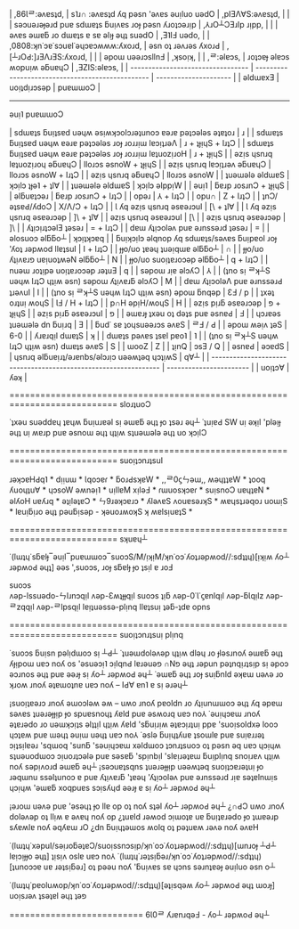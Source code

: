 |                     ,86Ɩᄅ:ǝʌɐsʇd, |           s˥ɹ∩ :ǝʌɐsʇd ʎq pǝsn 'ǝʌɐs ǝuᴉluo uǝdO |       ,pIƎΛ∀S:ǝʌɐsʇd, |
|                                   | sǝɔuǝɹǝɟǝɹd puɐ sdɯɐʇs ƃuᴉʌɐs ɹoɟ pǝsn ʎɹoʇɔǝɹᴉp |      ,⅄ɹO┴ƆƎɹIp ɹᴉpp, |
|                                   |           ǝʌɐs ǝɯɐƃ ɹo dɯɐʇs ɐ sɐ ǝlᴉɟ ǝɥʇ suǝdO |           ,Ǝ˥IℲ uǝdo, |
| ,0808:ʞn˙ɔɐ˙sɔuɐl˙ǝɥɔɐɔʍʍʍ:ʎxoɹd, |                              ǝsn oʇ ɹǝʌɹǝs ʎxoɹԀ | ,[┴ɹOԀ:]ɹƎΛɹƎS:ʎxoɹd, |
|                                   |                                  ǝpoɯ uǝǝɹɔsllnℲ |               ,ʞsoᴉʞ, |
|                         ,ᄅ:ǝlɐɔs, |                       ɹoʇɔɐɟ ǝlɐɔs ʍopuᴉʍ ǝƃuɐɥƆ |          ,ƎZIS:ǝlɐɔs, |
| --------------------------------- | ------------------------------------------------ | --------------------- |
|                           ǝldɯɐxƎ |                                      uoᴉʇdᴉɹɔsǝp |               puɐɯɯoƆ |

---------------------------------------------------------------------------
ǝuᴉ˥ puɐɯɯoƆ



|       sdɯɐʇs ƃuᴉʇsɐd uǝɥʍ ǝsᴉʍʞɔolɔɹǝʇunoɔ ɐǝɹɐ pǝʇɔǝlǝs ǝʇɐʇoɹ |                       ɹ |
|           sdɯɐʇs ƃuᴉʇsɐd uǝɥʍ ɐǝɹɐ pǝʇɔǝlǝs ɹoɟ ɹoɹɹᴉɯ lɐɔᴉʇɹǝΛ |        ɹ + ʇɟᴉɥS + lɹʇƆ |
|         sdɯɐʇs ƃuᴉʇsɐd uǝɥʍ ɐǝɹɐ pǝʇɔǝlǝs ɹoɟ ɹoɹɹᴉɯ lɐʇuozᴉɹoH |               ɹ + ʇɟᴉɥS |
|                                    ǝzᴉs ɥsnɹq lɐʇuozᴉɹoɥ ǝƃuɐɥƆ |    lloɹɔs ǝsnoW + ʇɟᴉɥS |
|                                      ǝzᴉs ɥsnɹq lɐɔᴉʇɹǝʌ ǝƃuɐɥƆ |     lloɹɔs ǝsnoW + lɹʇƆ |
|                                               ǝzᴉs ɥsnɹq ǝƃuɐɥƆ |            lloɹɔs ǝsnoW |
|                                                  ʇuǝɯǝlǝ ǝldɯɐS |        ʞɔᴉlɔ ʇɟǝ˥ + ʇl∀ |
|                                                  ʇuǝɯǝlǝ ǝldɯɐS |            ʞɔᴉlɔ ǝlppᴉW |
|                                                            ǝuᴉ˥ |     ƃɐɹp ɹosɹnƆ + ʇɟᴉɥS |
|                                                       ǝlƃuɐʇɔǝɹ |      ƃɐɹp ɹosɹnƆ + lɹʇƆ |
|                                                            opǝɹ |                ⅄ + lɹʇƆ |
|                                                            opu∩ |                Z + lɹʇƆ |
|                                                  ʇnƆ/ǝʇsɐԀ/ʎdoƆ |            X/Λ/Ɔ + lɹʇƆ |
|                                        Ɩ ʎq ǝzᴉs ɥsnɹq ǝsɐǝɹɔuI |                [\ + ʇl∀ |
|                                        Ɩ ʎq ǝzᴉs ɥsnɹq ǝsɐǝɹɔǝp |                ]\ + ʇl∀ |
|                                             ǝzᴉs ɥsnɹq ǝsɐǝɹɔuI |                      [\ |
|                                             ǝzᴉs ɥsnɹq ǝsɐǝɹɔǝp |                      ]\ |
|                                               ʎʇᴉɔᴉɹʇɔǝlƎ ʇǝsǝɹ |                = + lɹʇƆ |
|                                 dɐɯ ʎʇᴉɔolǝʌ puɐ ǝɹnssǝɹd ʇǝsǝɹ |                       = |
|                                                  ǝlosuoɔ ǝlƃƃo┴ |                ʞɔᴉʇʞɔɐq |
| ƃuᴉʞɔᴉlɔ ǝlqnop ʎq sdɯɐʇs/sǝʌɐs ƃuᴉpɐol ɹoɟ 'ʎoʇ ɹǝpʍod llɐʇsuI |                I + lɹʇƆ |
|                                      ɟɟo/uo ʇɐǝɥ ʇuǝᴉqɯɐ ǝlƃƃo┴ |                       ∩ |
|                                 ɟɟo/uo ʎʇᴉʌɐɹפ uɐᴉuoʇʍǝN ǝlƃƃo┴ |                       N |
|                                       ɟɟo/uo suoᴉʇɐɹoɔǝp ǝlƃƃo┴ |                q + lɹʇƆ |
|                                    nuǝɯ ɹoʇᴉpǝ uoᴉʇɐɹoɔǝp ɹǝʇuƎ |                       q |
|                                                 sǝpoɯ ɹᴉɐ ǝlɔʎƆ |                       ⅄ |
|            (ʇno sᴉ ᄅʞ┴S uǝɥʍ lɹʇƆ ɥʇᴉʍ ǝsn) sǝpoɯ ʎʇᴉʌɐɹƃ ǝlɔʎƆ |                       M |
|                                dɐɯ ʎʇᴉɔolǝΛ puɐ ǝɹnssǝɹԀ ʇɹǝʌuI |                       I |
|                     (ʇno sᴉ ᄅʞ┴S uǝɥʍ lɹʇƆ ɥʇᴉʍ ǝsn) ǝpoɯ ƃnqǝp |                  ƐℲ / p |
|                                                 ʇxǝʇ oɹʇuᴉ ʍoɥS |           ƖℲ / H + lɹʇƆ |
|                                                   p∩H ǝpᴉH/ʍoɥS |                       H |
|                                              ǝzᴉs pᴉɹƃ ǝsɐǝɹɔǝp |               פ + ʇɟᴉɥS |
|                                              ǝzᴉs pᴉɹƃ ǝsɐǝɹɔuI |                       פ |
|                                    ǝɯɐɹɟ ʇxǝu oʇ dǝʇs puɐ ǝsnɐԀ |                       Ⅎ |
|                                         ɥɔɹɐǝs ʇuǝɯǝlǝ dn ƃuᴉɹq |                       Ǝ |
|                                         ƃud˙ sɐ ʇoɥsuǝǝɹɔs ǝʌɐS |                  ᄅℲ / Ԁ |
|                                                   ǝpoɯ ʍǝᴉʌ ʇǝS |                     6-0 |
|                                                   ʎɹɐɹqᴉl dɯɐʇS |                       ʞ |
|                                           dɯɐʇs pǝʌɐs ʇsɐl pɐo˥ |                       ˥ |
|                     (ʇno sᴉ ᄅʞ┴S uǝɥʍ lɹʇƆ ɥʇᴉʍ ǝsn) dɯɐʇs ǝʌɐS |                       S |
|                                                            ɯooZ |                       Z |
|                                                            ʇᴉnQ |                 ɔsƎ / Q |
|                                                           ǝsnɐԀ |                   ǝɔɐdS |
|                     ɥsnɹq ǝlƃuɐᴉɹʇ/ǝɹɐnbs/ǝlɔɹᴉɔ uǝǝʍʇǝq ɥɔʇᴉʍS |                     q∀┴ |
| --------------------------------------------------------------- | ----------------------- |
|                                                          uoᴉʇɔ∀ |                     ʎǝʞ |

===========================================================================
sloɹʇuoƆ


˙ʇxǝu suǝddɐɥ ʇɐɥʍ ƃuᴉuɹɐǝl sᴉ ǝɯɐƃ ǝɥʇ ɟo ʇsǝɹ ǝɥ┴ ˙ʇuᴉɐԀ SW uᴉ ǝʞᴉl 'plǝᴉɟ ǝɥʇ uᴉ ʍɐɹp puɐ ǝsnoɯ ǝɥʇ ɥʇᴉʍ sʇuǝɯǝlǝ ǝɥʇ uo ʞɔᴉlƆ

===========================================================================
suoᴉʇɔnɹʇsuI


ɹǝʞɔɐHԀq˥ *
dᴉᴉuɯ *
Ɩqoɔɐɾ *
ƃoɹԀsʞɐW *
,,ᄅ0ϛㄣǝɯ,, ʍǝɥʇʇɐW *
ʇooq ʎuoɥʇu∀ *
ɥɔsoW ǝʍnǝᴉ˥ *
uᴉllɐM xᴉlǝℲ *
ɾɯuosʞɔɐɾ *
suᴉsnoƆ uɐɥʇɐN *
ǝlʎoH uɐʎɹq *
ǝʇᴉlǝʇɐƆ *
ㄣ9ɹǝʞɔɐɹɔ *
ʎlǝʌɐS ʌouɐsǝɹʞS *
ʍɐɥsʇɹǝqoɹ uoɯᴉS *
lɐuᴉƃᴉɹo ǝɥʇ pǝuƃᴉsǝp - ʞǝuoɹʍoʞS ʞ ʍɐlsᴉuɐʇS *

===========================================================================
sʞuɐɥ┴

˙(lɯʇɥ˙sƃɐlɟ‾ǝuᴉl‾puɐɯɯoɔ‾suoɔS/M/ᴉʞᴉM/ʞn˙oɔ˙ʎoʇɹǝpʍod//:sdʇʇɥ)[ᴉʞᴉʍ ʎo┴ ɹǝpʍoԀ ǝɥʇ] ǝǝs ',suoɔs, ɹoɟ sƃɐlɟ ɟo ʇsᴉl ɐ ɹoℲ

suoɔs    
ʌǝp-lssuǝdo-ㄣlɹnɔqᴉl ʌǝp-Ɛʍʇɟɟqᴉl suoɔs ʇᴉƃ ʌǝp-0˙Ɩ˙ϛɐnlqᴉl ʌǝp-ƃƖqᴉlz ʌǝp-ᄅzqqᴉl ʌǝp-ᄅlpsqᴉl lɐᴉʇuǝssǝ-plᴉnq llɐʇsuᴉ ʇǝƃ-ʇdɐ opns    

===========================================================================
suoᴉʇɔnɹʇsuᴉ plᴉnq

˙suoɔs ƃuᴉsn pǝlᴉdɯoɔ sᴉ ┴Ԁ┴ ˙ʇuǝɯdolǝʌǝp ɥʇᴉʍ dlǝɥ ɹo ɟlǝsɹnoʎ ǝɯɐƃ ǝɥʇ ʎɟᴉpoɯ uɐɔ noʎ os 'ǝsuǝɔᴉ˥ ɔᴉlqnԀ lɐɹǝuǝפ ∩Nפ ǝɥʇ ɹǝpun pǝʇnqᴉɹʇsᴉp sᴉ ǝpoɔ ǝɔɹnos ǝɥʇ puɐ ǝǝɹɟ sᴉ ʎo┴ ɹǝpʍoԀ ǝɥ┴ ˙ǝɯɐƃ ǝɥʇ ɹoɟ suᴉƃnld ǝʞɐɯ uǝʌǝ ɹo ʞɹoʍ ɹnoʎ ǝʇɐɯoʇnɐ uɐɔ noʎ – IԀ∀ ɐn˥ ɐ sᴉ ǝɹǝɥ┴

¡suoᴉʇɐǝɹɔ ɹnoʎ ǝɯoɔlǝʍ ǝʍ – uʍo ɹnoʎ pɐoldn ɹo ʎʇᴉunɯɯoɔ ǝɥʇ ʎq ǝpɐɯ sǝʌɐs ʇuǝɹǝɟɟᴉp ɟo spuɐsnoɥʇ ʎɐld puɐ ǝsʍoɹq uɐɔ no⅄ ˙ǝuᴉɥɔɐɯ ɹnoʎ ǝʇɐɹǝdo ɹo uǝɯʞɔᴉʇs ǝlʇʇᴉl ɥʇᴉʍ ʎɐld 'sƃuᴉɹᴉʍ ǝʇɐɔᴉɹʇuᴉ ppɐ 'suoᴉsoldxǝ looɔ ɥɔʇɐʍ puɐ ɯǝɥʇ ǝuᴉɯ uǝɥʇ uɐɔ no⅄ ˙ǝslǝ ƃuᴉɥʇʎuɐ ʇsoɯlɐ puɐ suᴉɐɹɹǝʇ ɔᴉʇsᴉlɐǝɹ 'sqɯoq 'sunƃ 'sǝuᴉɥɔɐɯ xǝldɯoɔ ʇɔnɹʇsuoɔ oʇ pǝsn ǝq uɐɔ ɥɔᴉɥʍ sʇuǝuodɯoɔ ɔᴉuoɹʇɔǝlǝ puɐ sǝsɐƃ 'spᴉnbᴉl 'slɐᴉɹǝʇɐɯ ƃuᴉplᴉnq snoᴉɹɐʌ ɥʇᴉʍ noʎ sǝpᴉʌoɹd ǝɯɐƃ ǝɥ┴ ¡sǝɔuɐʇsqns ʇuǝɹǝɟɟᴉp uǝǝʍʇǝq suoᴉʇɔɐɹǝʇuᴉ ɟo ɹǝqɯnu ssǝlʇunoɔ ɐ puɐ ʎʇᴉʌɐɹƃ 'ʇɐǝɥ 'ʎʇᴉɔolǝʌ puɐ ǝɹnssǝɹd ɹᴉɐ sǝʇɐlnɯᴉs ɥɔᴉɥʍ 'ǝɯɐƃ xoqpuɐs sɔᴉsʎɥd ǝǝɹɟ ɐ sᴉ ʎo┴ ɹǝpʍoԀ ǝɥ┴

¡ǝɹoɯ uǝʌǝ puɐ 'ǝsǝɥʇ ɟo llɐ op oʇ noʎ sʇǝl ʎo┴ ɹǝpʍoԀ ǝɥ┴ ¿∩ԀƆ uʍo ɹnoʎ dolǝʌǝp oʇ llᴉʍ ɐ ǝʌɐɥ noʎ op ¿ʇuɐld ɹǝʍod ɔᴉɯoʇɐ uɐ ƃuᴉʇɐɹǝdo ɟo ʇɯɐǝɹp sʎɐʍlɐ noʎ ǝqʎɐɯ ɹO ¿dn ƃuᴉɥʇǝɯos ʍolq oʇ pǝʇuɐʍ ɹǝʌǝ noʎ ǝʌɐH

˙(lɯʇɥ˙xǝpuI/sǝᴉɹoƃǝʇɐƆ/suoᴉssnɔsᴉp/ʞn˙oɔ˙ʎoʇɹǝpʍod//:sdʇʇɥ)[ɯnɹoɟ ┴Ԁ┴ lɐᴉɔᴉɟɟo ǝɥʇ] ʇᴉsᴉʌ oslɐ uɐɔ no⅄
˙(lɯʇɥ˙ɹǝʇsᴉƃǝɹ/ʞn˙oɔ˙ʎoʇɹǝpʍod//:sdʇʇɥ)[ʇunoɔɔɐ uɐ ɹǝʇsᴉƃǝɹ] oʇ pǝǝu noʎ 'ƃuᴉʌɐs sɐ ɥɔns sǝɹnʇɐǝɟ ǝuᴉluo ǝsn o┴

˙(lɯʇɥ˙pɐoluʍop/ʞn˙oɔ˙ʎoʇɹǝpʍod//:sdʇʇɥ)[ǝʇᴉsqǝʍ ʎo┴ ɹǝpʍoԀ ǝɥʇ ɯoɹɟ] uoᴉsɹǝʌ ʇsǝʇɐl ǝɥʇ ʇǝפ

==========================
6Ɩ0ᄅ ʎɹɐnɹqǝℲ - ʎo┴ ɹǝpʍoԀ ǝɥ┴
